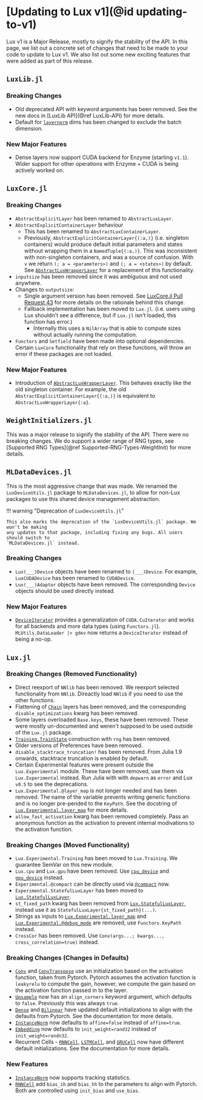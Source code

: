 # [Updating to Lux v1](@id updating-to-v1)

Lux v1 is a Major Release, mostly to signify the stability of the API. In this page, we list
out a concrete set of changes that need to be made to your code to update to Lux v1. We also
list out some new exciting features that were added as part of this release.

## `LuxLib.jl`

### Breaking Changes

- Old deprecated API with keyword arguments has been removed. See the new docs in [LuxLib
  API](@ref LuxLib-API) for more details.
- Default for [`layernorm`](@ref) dims has been changed to exclude the batch dimension.

### New Major Features

- Dense layers now support CUDA backend for Enzyme (starting `v1.1`). Wider support for
  other operations with Enzyme + CUDA is being actively worked on.

## `LuxCore.jl`

### Breaking Changes

- `AbstractExplicitLayer` has been renamed to `AbstractLuxLayer`.
- `AbstractExplicitContainerLayer` behaviour
  - This has been renamed to `AbstractLuxContainerLayer`.
  - Previously, `AbstractExplicitContainerLayer{(:a,)}` (i.e. singleton containers) would
    produce default initial parameters and states without wrapping them in a
    `NamedTuple{(:a,)}`. This was inconsistent with non-singleton containers, and was a
    source of confusion. With `v` we return `(; a = <parameters>)` and `(; a = <states>)`
    by default. See [`AbstractLuxWrapperLayer`](@ref) for a replacement of this
    functionality.
- `inputsize` has been removed since it was ambiguous and not used anywhere.
- Changes to `outputsize`:
  - Single argument version has been removed. See [LuxCore.jl Pull Request
    43](https://github.com/LuxDL/LuxCore.jl/pull/43#issuecomment-2254232817) for more
    details on the rationale behind this change.
  - Fallback implementation has been moved to `Lux.jl`. (i.e. users using Lux shouldn't
    see a difference, but if `Lux.jl` isn't loaded, this function has error.)
    - Internally this uses a `NilArray` that is able to compute sizes without actually
      running the computation.
- `Functors` and `Setfield` have been made into optional dependencies. Certain `LuxCore`
  functionality that rely on these functions, will throw an error if these packages are not
  loaded.

### New Major Features

- Introduction of [`AbstractLuxWrapperLayer`](@ref). This behaves exactly like the old
  singleton container. For example, the old `AbstractExplicitContainerLayer{(:a,)}` is
  equivalent to `AbstractLuxWrapperLayer{:a}`.

## `WeightInitializers.jl`

This was a major release to signify the stability of the API. There were no breaking
changes. We do support a wider range of RNG types, see
[Supported RNG Types](@ref Supported-RNG-Types-WeightInit) for more details.

## `MLDataDevices.jl`

This is the most aggressive change that was made. We renamed the `LuxDeviceUtils.jl` package
to `MLDataDevices.jl`, to allow for non-Lux packages to use this shared device management
abstraction.

!!! warning "Deprecation of `LuxDeviceUtils.jl`"

    This also marks the deprecation of the `LuxDeviceUtils.jl` package. We won't be making
    any updates to that package, including fixing any bugs. All users should switch to
    `MLDataDevices.jl` instead.

### Breaking Changes

- `Lux(___)Device` objects have been renamed to `(___)Device`. For example, `LuxCUDADevice`
  has been renamed to `CUDADevice`.
- `Lux(___)Adaptor` objects have been removed. The corresponding `Device` objects should be
  used directly instead.

### New Major Features

- [`DeviceIterator`](@ref) provides a generalization of `CUDA.CuIterator` and works for all
  backends and more data types (using `Functors.jl`). `MLUtils.DataLoader |> gdev` now
  returns a `DeviceIterator` instead of being a no-op.

## `Lux.jl`

### Breaking Changes (Removed Functionality)

- Direct reexport of `NNlib` has been removed. We reexport selected functionality from
  `NNlib`. Direactly load `NNlib` if you need to use the other functions.
- Flattening of [`Chain`](@ref) layers has been removed, and the corresponding
  `disable_optimizations` kwarg has been removed.
- Some layers overloaded `Base.keys`, these have been removed. These were mostly
  un-documented and weren't supposed to be used outside of the `Lux.jl` package.
- [`Training.TrainState`](@ref) construction with `rng` has been removed.
- Older versions of Preferences have been removed.
- `disable_stacktrace_truncation!` has been removed. From Julia 1.9 onwards, stacktrace
  truncation is enabled by default.
- Certain Experimental features were present outside the `Lux.Experimental` module. These
  have been removed, use them via `Lux.Experimental` instead. Run Julia with with `depwarn`
  as `error` and Lux `v0.5` to see the deprecations.
- `Lux.Experimental.@layer_map` is not longer needed and has been removed. The name of the
  variable prevents writing generic functions and is no longer pre-pended to the `KeyPath`.
  See the docstring of [`Lux.Experimental.layer_map`](@ref) for more details.
- `allow_fast_activation` kwarg has been removed completely. Pass an anonymous function
  as the activation to prevent internal modivations to the activation function.

### Breaking Changes (Moved Functionality)

- `Lux.Experimental.Training` has been moved to `Lux.Training`. We guarantee SemVar
  on this new module.
- `Lux.cpu` and `Lux.gpu` have been removed. Use [`cpu_device`](@ref) and
  [`gpu_device`](@ref) instead.
- `Experimental.@compact` can be directly used via [`@compact`](@ref) now.
- `Experimental.StatefulLuxLayer` has been moved to [`Lux.StatefulLuxLayer`](@ref).
- `st_fixed_path` kwarg has been removed from [`Lux.StatefulLuxLayer`](@ref), instead use it
  as `StatefulLuxLayer{st_fixed_path}(...)`.
- Strings as inputs to [`Lux.Experimental.layer_map`](@ref) and
  [`Lux.Experimental.@debug_mode`](@ref) are removed, use `Functors.KeyPath` instead.
- `CrossCor` has been removed. Use `Conv(args...; kwargs..., cross_correlation=true)`
  instead.

### Breaking Changes (Changes in Defaults)

- [`Conv`](@ref) and [`ConvTranspose`](@ref) use an initialization based on the activation
  function, taken from Pytorch. Pytorch assumes the activation function is `leakyrelu` to
  compute the gain, however, we compute the gain based on the activation function passed in
  to the layer.
- [`Upsample`](@ref) now has an `align_corners` keyword argument, which defaults to `false`.
  Previously this was always `true`.
- [`Dense`](@ref) and [`Bilinear`](@ref) have updated default initializations to align with
  the defaults from Pytorch. See the documentation for more details.
- [`InstanceNorm`](@ref) now defaults to `affine=false` instead of `affine=true`.
- [`Embedding`](@ref) now defaults to `init_weight=rand32` instead of `init_weight=randn32`.
- Recurrent Cells - [`RNNCell`](@ref), [`LSTMCell`](@ref), and [`GRUCell`](@ref) now have
  different default initializations. See the documentation for more details.

### New Features

- [`InstanceNorm`](@ref) now supports tracking statistics.
- [`RNNCell`](@ref) add `bias_ih` and `bias_hh` to the parameters to align with Pytorch.
  Both are controlled using `init_bias` and `use_bias`.
